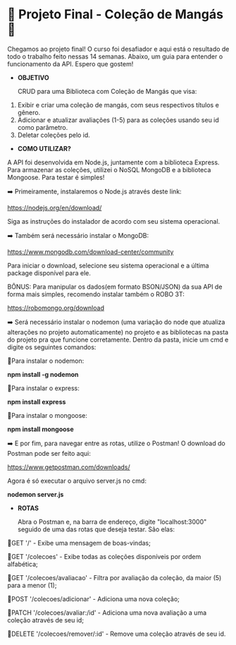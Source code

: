 # :cherry_blossom: Projeto Final - Coleção de Mangás :cherry_blossom:

Chegamos ao projeto final! O curso foi desafiador e aqui está o resultado de todo o trabalho feito nessas 14 semanas.
Abaixo, um guia para entender o funcionamento da API. Espero que gostem!


- <b>OBJETIVO</b> <p>
CRUD para uma Biblioteca com Coleção de Mangás que visa:<p>

1. Exibir e criar uma coleção de mangás, com seus respectivos títulos e gênero.
2. Adicionar e atualizar avaliações (1-5) para as coleções usando seu id como parâmetro.
3. Deletar coleções pelo id.

- <b>COMO UTILIZAR?</b>

A API foi desenvolvida em Node.js, juntamente com a biblioteca Express. 
Para armazenar as coleções, utilizei o NoSQL MongoDB e a biblioteca Mongoose. Para testar é simples!

:arrow_right: Primeiramente, instalaremos o Node.js através deste link:<p>
https://nodejs.org/en/download/<p>
Siga as instruções do instalador de acordo com seu sistema operacional.

:arrow_right: Também será necessário instalar o MongoDB:<p>
https://www.mongodb.com/download-center/community<p>
Para iniciar o download, selecione seu sistema operacional e a última package disponível para ele.

BÔNUS: Para manipular os dados(em formato BSON/JSON) da sua API de forma mais simples, recomendo instalar também o ROBO 3T:<p>
https://robomongo.org/download

:arrow_right: Será necessário instalar o nodemon (uma variação do node que atualiza alterações no projeto automaticamente) no projeto e as bibliotecas na pasta do projeto pra que funcione corretamente. Dentro da pasta, inicie um cmd e digite os seguintes comandos:<p>

:small_blue_diamond:Para instalar o nodemon: <p>
  <b>npm install -g nodemon</b> <p>

:small_blue_diamond:Para instalar o express: <p>
  <b>npm install express</b><p>

:small_blue_diamond:Para instalar o mongoose: <p>

<b>npm install mongoose</b> <p>
 
 
:arrow_right: E por fim, para navegar entre as rotas, utilize o Postman! O download do Postman pode ser feito aqui: <p>
  https://www.getpostman.com/downloads/ <p>
    
 Agora é só executar o arquivo server.js no cmd: <p>
  <b> nodemon server.js </b> <p>  

- <b>ROTAS</b><p>
Abra o Postman e, na barra de endereço, digite "localhost:3000" seguido de uma das rotas que deseja testar. São elas:

:small_blue_diamond:GET '/' - Exibe uma mensagem de boas-vindas;<p>
:small_blue_diamond:GET '/colecoes' - Exibe todas as coleções disponíveis por ordem alfabética;<p>
:small_blue_diamond:GET '/colecoes/avaliacao' - Filtra por avaliação da coleção, da maior (5) para a menor (1);<p>
:small_blue_diamond:POST '/colecoes/adicionar' - Adiciona uma nova coleção;<p>
:small_blue_diamond:PATCH '/colecoes/avaliar:/id' - Adiciona uma nova avaliação a uma coleção através de seu id;<p>
:small_blue_diamond:DELETE '/colecoes/remover/:id' - Remove uma coleção através de seu id.


